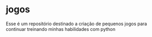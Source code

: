 # jogos

Esse é um repositório destinado a criação de pequenos jogos para continuar treinando minhas habilidades com python